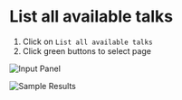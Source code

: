 # List all available talks

1. Click on `List all available talks`
2. Click green buttons to select page

![Input Panel](https://gyazo.com/c94db939d393ac2c66c3a3ffc003c5fa.png)

![Sample Results](https://gyazo.com/5f66db7dd4583150b419d478ae6d5105.png)




